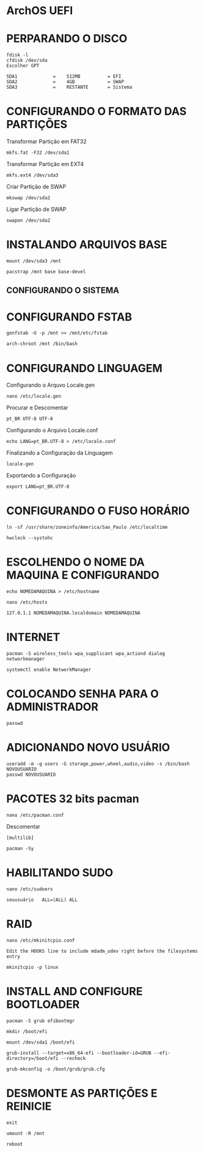 # ArchOS UEFI

# PERPARANDO O DISCO

```
fdisk -l
cfdisk /dev/sda
Escolher GPT
```
```
SDA1  	 		 =    512MB   		 = EFI
SDA2   			 =    4GB   		 = SWAP
SDA3    		 =    RESTANTE   	 = Sistema
```
# CONFIGURANDO O FORMATO DAS PARTIÇÕES

Transformar Partição em FAT32
```
mkfs.fat -F32 /dev/sda1
```
Transformar Partição em EXT4
```
mkfs.ext4 /dev/sda3
```
Criar Partição de SWAP
```
mkswap /dev/sda2
```
Ligar Partição de SWAP
```
swapon /dev/sda2
```
# INSTALANDO ARQUIVOS BASE

```
mount /dev/sda3 /mnt
```
```
pacstrap /mnt base base-devel
```
## CONFIGURANDO O SISTEMA

# CONFIGURANDO FSTAB  
```
genfstab -U -p /mnt >> /mnt/etc/fstab
```
```
arch-chroot /mnt /bin/bash
```
# CONFIGURANDO LINGUAGEM
Configurando o Arquvo Locale.gen
```
nano /etc/locale.gen
```
Procurar e Descomentar
```
pt_BR UTF-8 UTF-8
```
Configurando o Arquivo Locale.conf
```
echo LANG=pt_BR.UTF-8 > /etc/locale.conf
```
Finalizando a Configuração da Linguagem
```
locale-gen
```
Exportando a Configuração
```
export LANG=pt_BR.UTF-8
```
# CONFIGURANDO O FUSO HORÁRIO
```
ln -sf /usr/share/zoneinfo/America/Sao_Paulo /etc/localtime
```
```
hwclock --systohc
```

# ESCOLHENDO O NOME DA MAQUINA E CONFIGURANDO 
```
echo NOMEDAMAQUINA > /etc/hostname
```
```
nano /etc/hosts
```
```
127.0.1.1 NOMEDAMAQUINA.localdomain NOMEDAMAQUINA
```

# INTERNET
```
pacman -S wireless_tools wpa_supplicant wpa_actiond dialog networkmanager
```
```
systemctl enable NetworkManager
```
# COLOCANDO SENHA PARA O ADMINISTRADOR
```
passwd
```
# ADICIONANDO NOVO USUÁRIO
```
useradd -m -g users -G storage,power,wheel,audio,video -s /bin/bash NOVOUSUARIO
passwd NOVOUSUARIO
```
# PACOTES 32 bits pacman
```
nano /etc/pacman.conf
```
Descomentar
```
[multilib]
```
```
pacman -Sy
```

# HABILITANDO SUDO
```
nano /etc/sudoers
```
```
seuusuário   ALL=(ALL) ALL
```

# RAID
```
nano /etc/mkinitcpio.conf
```
```
Edit the HOOKS line to include mdadm_udev right before the filesystems entry
```
```
mkinitcpio -p linux
```

# INSTALL AND CONFIGURE BOOTLOADER
```
pacman -S grub efibootmgr
```
```
mkdir /boot/efi
```
```
mount /dev/sda1 /boot/efi
```
```
grub-install --target=x86_64-efi --bootloader-id=GRUB --efi-directory=/boot/efi --recheck
```
```
grub-mkconfig -o /boot/grub/grub.cfg
```

# DESMONTE AS PARTIÇÕES E REINICIE
```
exit
```
```
umount -R /mnt
```
```
reboot
```
